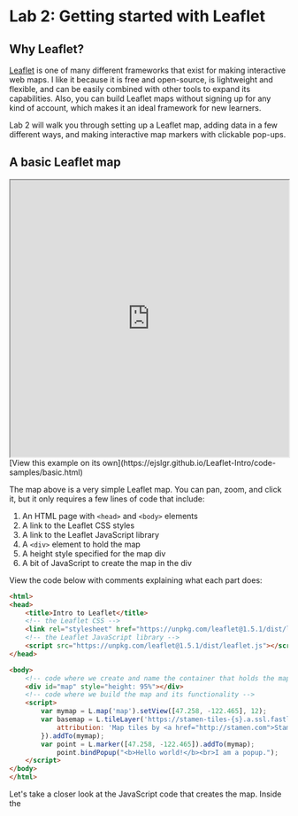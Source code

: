 # Lab 2: Getting started with Leaflet

## Why Leaflet?

[Leaflet](https://leafletjs.com/) is one of many different frameworks that exist for making interactive web maps. I like it because it is free and open-source, is lightweight and flexible, and can be easily combined with other tools to expand its capabilities. Also, you can build Leaflet maps without signing up for any kind of account, which makes it an ideal framework for new learners.

Lab 2 will walk you through setting up a Leaflet map, adding data in a few different ways, and making interactive map markers with clickable pop-ups. 

## A basic Leaflet map

<iframe src="https://ejslgr.github.io/Leaflet-Intro/code-samples/basic.html" style="width:100%; height:500px;"></iframe> [View this example on its own](https://ejslgr.github.io/Leaflet-Intro/code-samples/basic.html)

The map above is a very simple Leaflet map. You can pan, zoom, and click it, but it only requires a few lines of code that include:

1. An HTML page with `<head>` and `<body>` elements
2. A link to the Leaflet CSS styles
3. A link to the Leaflet JavaScript library
4. A `<div>` element to hold the map
5. A height style specified for the map div
6. A bit of JavaScript to create the map in the div

View the code below with comments explaining what each part does:

```html
<html>
<head>
	<title>Intro to Leaflet</title>
 	<!-- the Leaflet CSS -->
	<link rel="stylesheet" href="https://unpkg.com/leaflet@1.5.1/dist/leaflet.css"/>
	<!-- the Leaflet JavaScript library -->
	<script src="https://unpkg.com/leaflet@1.5.1/dist/leaflet.js"></script>
</head>

<body>
  	<!-- code where we create and name the container that holds the map -->
	<div id="map" style="height: 95%"></div>
  	<!-- code where we build the map and its functionality -->
	<script>
		var mymap = L.map('map').setView([47.258, -122.465], 12);
		var basemap = L.tileLayer('https://stamen-tiles-{s}.a.ssl.fastly.net/terrain/{z}/{x}/{y}{r}.png', {
			attribution: 'Map tiles by <a href="http://stamen.com">Stamen Design</a>, <a href="http://creativecommons.org/licenses/by/3.0">CC BY 3.0</a> &mdash; Map data &copy; <a href="https://www.openstreetmap.org/copyright">OpenStreetMap</a> contributors',
		}).addTo(mymap);
		var point = L.marker([47.258, -122.465]).addTo(mymap);
			point.bindPopup("<b>Hello world!</b><br>I am a popup.");
  	</script>
</body>
</html>
```

Let's take a closer look at the JavaScript code that creates the map. Inside the <script> tags, we have code that:

1. Creates the map variable (named "`mymap`")
2. Uses `L.map()` to initialize the map object, passing it the ID of the div where we want the map to go
3. Uses the `setView()` method to center the map on Tacoma (latitude 47.258 and longitude -122.465) and set the zoom level to 12
4. Uses `L.tileLayer()` to create the base layer of map tiles, specifying a URL template for the tile images. In this case, we're using tiles map designed by a company called Stamen, but we could use tiles from [many different sources](http://leaflet-extras.github.io/leaflet-providers/preview/), including Open Street Map, ESRI, or Carto. {z}/{x}/{y} is a template that Leaflet uses to find tiles at the correct zoom, x, and y coordinates. The code inside the `attribution` option sets the attribution text that appears in the bottom right corner of the map.
5. Uses the `addTo()` method to add the base tile layer to the map
6. Uses `L.marker()`to create a point marker at lat/long 42.258, -122.465 and `addTo()` to add the point marker to the map
7. Uses `.bindPopup` to create a popup that appears when the point marker is clicked. We use HTML `("<b>Hello world!</b><br>I am a popup.")` to provide the content of the popup.

## Try it yourself

To complete the rest of Lab 2, copy the code from this [starter file](https://github.com/ejslgr/Leaflet-Intro/blob/master/code-samples/earthquakes-starter.html), paste it into a new HTML document in Atom, and follow along to make the changes yourself. Keep your files organized: create a new folder for your Lab 2 files and save this file with the name `index.html`.

You'll note that the starter file is very similar to the basic Leaflet map we looked at above, except that we've removed the marker and changed the center and zoom level. Next, we'll add some data.

## Working with GeoJSON data

Adding data with the `L.marker()` method is simple, but it can be somewhat inconvenient. If we were mapping hundreds of points, we would have to manually type in the lat/long pairs for every point into our code. No thank you! Can't we just add a Shapefile?

Shapefiles, as you no doubt know, are the default vector data format when working with ArcGIS. With web mapping, however, the standard data format is GeoJSON. Like other formats for geospatial data, GeoJSON stores information about geographic features and their non-spatial attributes (e.g. a line indicating a street and the name of the street). It is based on JavaScript Object Notation, which means it will be more familiar to web developers than GIS professionals, but it's fairly easy to work with and understand.

Instead of storing data in tables, GeoJSON stores data in "key: value pairs." These are both machine readable and human readable. Here's an example:

```javascript
{ "type": "FeatureCollection",
  "features": [
    { "type": "Feature",
      "geometry": {"type": "Point", "coordinates": [102.0, 0.5]},
      "properties": {"name": "Example Point"}
      },
      
    { "type": "Feature",
      "geometry": {
        "type": "LineString",
        "coordinates": [
          [102.0, 0.0], [103.0, 1.0], [104.0, 0.0], [105.0, 1.0]
          ]},
      "properties": {
        "name": "example line",
        "number of vertices": 4
        }
      },
      
    { "type": "Feature",
       "geometry": {
         "type": "Polygon",
         "coordinates": [
           [ [100.0, 0.0], [101.0, 0.0], [101.0, 1.0],
             [100.0, 1.0], [100.0, 0.0] ]
           ]},
       "properties": {
         "name": "example polygon",
         "number of vertices": 5}
         }
    ]
  }
```

In this file, we have a collection of features. Each feature has a geometry and properties. The geometry describes the geographic feature. For instance, the first feature is a point located at lat: 0.5 and lon: 102.0. The properties are the non-spatial attributes. In this case, each feature has a name, and the line and polygon features also have a property that lists of the number of vertices in the shape.

If you want to know more about GeoJSON, a good place to start is its [Wikipedia page](https://en.wikipedia.org/wiki/GeoJSON). Note that many open data portals make data available to download in the GeoJSON format, but it's also possible to convert data in other formats (like Shapefiles, CSVs, KMLs, etc.) into GeoJSON with various tools. We'll cover data conversions in a future lab. 

## Adding GeoJSON data to our Leaflet map

To our map, we're going to add two different data layers using two different methods: 

1. a live GeoJSON feed of all the earthquakes (as point data) that occurred in the past day. USGS maintains numerous earthquake feeds, and you can see a summary of the information it makes available about these quakes here: https://earthquake.usgs.gov/earthquakes/feed/v1.0/geojson.php. 
2. a static GeoJSON of global active faults (as line data). This data set is maintained by the Global Earthquake Model Foundation, and you can find it here: https://github.com/cossatot/gem-global-active-faults

### Adding live data with jQuery

First, let's add the earthquake data. The earthquake data is a live feed, updated every minute, and thus we cannot download the data or we would lose its real-time usefulness. Instead, we will include it in our map by pointing to the URL of the feed. To add data in this way, we'll use something called jQuery to load the data from the feed into the map. 

USGS publishes numerous earthquake feeds. The feed we will choose for this visualization is all earthquakes of every magnitude that occurred in the last 24 hours: https://earthquake.usgs.gov/earthquakes/feed/v1.0/summary/all_day.geojson. If you click on this link, you'll recognize that what you're looking at is a GeoJSON file: a collection of features that have a specified geometry and numerous properties or non-spatial attributes.

In Atom, follow the steps below to add the lines of code as indicated, then view your changes in a web browser:

1. In the `head` of the HTML file, after the line of code where you add the leaflet.js script, insert the following:

```html
<script src="https://cdnjs.cloudflare.com/ajax/libs/jquery/3.5.1/jquery.min.js"></script>
```

This is a link to the jQuery library. jQuery is a common JavaScript library that makes it easy to make changes to a web page. In this case, we'll use it to load our GeoJSON file.

2. In the `body` of the HTML file, after the code where you initialize the map but before the `</script>` tag closes, add the following:

```javascript
// load earthquake GeoJSON from an external file and add it to the map as a layer
$.getJSON("https://earthquake.usgs.gov/earthquakes/feed/v1.0/summary/all_day.geojson",function(data){
    L.geoJson(data).addTo(mymap);
});
```

`$.getJSON` loads the file located at the URL that is specified. Then, `L.geoJson()` creates a vector layer from the GeoJSON and adds it to the map with `.addTo()`.

3. Save your work and open it in your web browser and it should look like this:

<iframe src="https://ejslgr.github.io/Leaflet-Intro/code-samples/earthquakes-ex1.html" style="width:100%; height:500px;"></iframe> [View this example on its own](https://ejslgr.github.io/Leaflet-Intro/code-samples/earthquakes-ex1.html)

### Adding static data

To add static data to our map, we could use the exact same process as we used with the live data: that is, we could use jQuery to load the data from a URL or a relative path name. However, when we're using static data, we can download the data and edit it, which gives us the ability--if we prefer--to use another method that does not use jQuery. I am teaching you both methods here so that when you make maps on your own later in the quarter, you can chose which method you prefer. But remember, you only get to choose when you're using static data that you can download and edit directly. Otherwise: use jQuery. Use these steps: 

1. Download the GeoJSON of the fault lines: 

   * From the Canvas assignment page, download the faultLines.geojson file and save it in your Lab 2 directory. I suggest saving it in a folder called 'data' that you put in the same folder that holds your Lab 2 index.html file. 
   * Note: I downloaded this file from [this location](https://github.com/cossatot/gem-global-active-faults), but I edited it to simplify the shape geometry and shrink it in size so that it is easier to work with. All credit for this data goes to the GEM Foundation, who makes the data available under a CC-SA 4.0 license.

2. Edit the file to change it from a GeoJSON file to a JavaScript file:

   * Add the following to the very beginning of the file: 

     ``` var faults = ```

     This creates a variable named 'faults' and sets the value of that variable equal to the GeoJSON data you just downloaded. 

   * File > Save As... and save as faults.js, making sure to put it in a location you can find again (such as the same 'data' folder where you saved your original GeoJSON file). It's very important to get that file type right--make sure it is a .js file, not a .geojson file. 

3. In the `<body>` of your `index.html` file, under the line of code where you create your map div (read the HTML comments if you need help finding this), add the following:

   ```html
   <!-- link that loads the fault line data from an external file -->
   <script type="text/javascript" src="data/faults.js"></script>
   ```

   *Note that if your `faults.js` file is not enclosed in a folder named `data`, you will have to edit that `src` file path. 

   This will load the data from the GeoJSON, much like `$.getJSON("https://earthquake.usgs.gov/earthquakes/feed/v1.0/summary/all_day.geojson"` did in the method above, but without us having to use jQuery. Next, we take that data and create a layer from it. 

4. In the JavaScript area of your code, after the section of code where you add the earthquake data as a layer, add the following: 

   ```javascript
   // add the fault line data to the map as a layer
   L.geoJson(faults).addTo(mymap);
   ```

   Here, `faults` is the name of the variable we created in the `faults.js` file to hold all of the fault line GeoJSON data. We use the `L.geoJson()` method to create a layer from that data, then use the `.addTo()` method to add the layer to the map. 

5. Save your work, and refresh it in your web browser. It should look like this: 

   <iframe src="https://ejslgr.github.io/Leaflet-Intro/code-samples/earthquakes-ex6.html" style="width:100%; height:500px;"></iframe> [View this example on its own](https://ejslgr.github.io/Leaflet-Intro/code-samples/earthquakes-ex6.html)

## Adding interactivity: clickable earthquake markers

If we hover over the markers, we should see the cursor change from the panning hand to the pointing finger, suggesting that we can click on the markers. However, clicking doesn't seem to do anything. Let's change that and make it so that when we click the markers, we get a pop-up window that tells us the location and magnitude of the earthquake and get a link we can click for more information. Thankfully each of these things (location, magnitude, and further info link) are available as properties in the earthquake GeoJSON.

Change the code that creates the GeoJSON layer as follows, adding the `pointToLayer` option to the `L.geoJson()` method before we add the layer to the map:

```javascript
$.getJSON("https://earthquake.usgs.gov/earthquakes/feed/v1.0/summary/all_day.geojson",function(data){
    L.geoJson(data, {
        pointToLayer: function(feature, latlng){
            var marker = L.marker(latlng);
            marker.bindPopup("hello!");
            return marker;
        }
    }).addTo(mymap);
});
```

`pointToLayer` is an option built into the `L.geoJson()` method that Leaflet uses to determine how to convert a point feature into a map layer. `pointToLayer` always accepts two arguments, the GeoJSON `feature` and `latlng`, which indicates the location of the feature. We then return the features as some kind of Leaflet layer, in this case, a marker layer, specified by `L.marker()`. Each marker appears at the given feature's specified lat,lng location.

Now, when we click on each earthquake marker, we should get a pop-up that reads "hello!" Save and try it out to make sure your code works as expected. 

Next, let's make the pop-up text a little more helpful. Change the `marker.bindPopup` line of code as follows:

```javascript
marker.bindPopup("Location: " + feature.properties.place + "<br>Magnitude: " + feature.properties.mag + "<br><a href =" + feature.properties.url + "target = '_blank'>More info</a>");
```

This code uses HTML to set the content of the marker pop-up. It selects information from GeoJSON using the `feature.properties. ` notation to display the 'place,' 'mag,' and 'url' properties for the selected feature. We can reference what these properties are in the [GeoJSON metadata](https://earthquake.usgs.gov/earthquakes/feed/v1.0/geojson.php). Save and test again. 

## Removing indications of interactivity where it's not there

Hover over one of the fault lines and notice that the panning hand icon switches to a pointer icon. This suggests that the fault lines are also clickable; however, when we click on them, nothing happens. This is expected, since we only made the markers interactive in the prior step. 

To avoid confusing your map user, it's important to remove any indications of interactivity where the map does not actually enable interaction. This is actually quite easy. When we create a layer in Leaflet using the L.geoJson method, we can specify *options* for that layer. These options might be things like styling to change the color of the layer, or the function we used to add pop-ups to the earthquake points. Another option turns of interactivity for the layer so that that pointer finger doesn't appear when the user hovers over a feature in the layer. 

To achieve this, change the section of the code that adds the fault line data to the map as a layer so that reads as follows: 

```javascript
		L.geoJson(faults, {
			interactive: false
		}).addTo(mymap);
```

Options go inside the curly brackets { } that we added here. 'Interactive' is the specific option we have set in this case, and it can take boolean values, meaning that it can be set to either 'true' or 'false.' The default value for the interactive option is true, so we've manually set it to false in order to disable the hover-over pointer. You can read more about this in the [Leaflet documentation](https://leafletjs.com/reference.html#interactive-layer), and in future labs, you'll get more practice reading and using documentation. 

## Adding a title and explanatory text

Finally, let's practice good cartography and add some vital map elements. We'll add the title and explanatory text outside of the map and in the web page itself. At the very top of the `<body>` of your html document, above the code where you create the div that holds the map, add the following line of code:

```html
<h1>Earthquakes that have occurred in the past 24 hours</h1>
```

When you save and preview the changes, you might now have to scroll down a bit to see both the header and the full map. Let's shrink the size of the map div so that this isn't the case. Change the `"height"` attribute of the map div to 80vh instead of 9vh (recall that vh stands for "view height" and is basically another way to write %):

```html
	<div id="map" style="height: 80vh"></div>
```

Sans-serif fonts are generally easier to read on digital screens than serified fonts, but our text defaults to the serified font Times New Roman. Let's change that with some CSS styling. In the `<head>` of the HTML document, beneath the lines of code where we add the Leaflet and JQuery links, add the following:

```html
	<!--CSS styles-->
	<style>
        body {
            font-family: sans-serif;
        }
	</style>
```

Next, let's add some explanatory text. In the `<body>` of the HTML document, below the code that creates the map div but above the opening `<script>` tag, add the following:

```html
<p>This map depicts all earthquakes that have occurred in the past 24 hours. Data comes from the <a href="https://earthquake.usgs.gov/earthquakes/feed/v1.0/geojson.php">USGS Live Earthquake Feed</a> and is updated every minute. Additionally, the map shows active faults using data from the <a href = "https://github.com/cossatot/gem-global-active-faults">GEM Foundation's Global Active Faults Database</a>. Click on an earthquake to find out more information about the event.</p>
<p>The Pacific Northwest lies along the Cascadia fault. Tectonic activity along this fault could cause a catastrophic earthquake that would produce major damage throughout our region. Learn about how researchers at the University of Washington are modelling earthquake risk and preparing for disaster response at the <a href="https://hazards.uw.edu/geology/m9/">M9 Project</a>.</p>
```

The `<p>` tag is an HTML element that we use to enclose paragraphs. The `<a>` tag (a for 'anchor') allows us to link to other URLs, which we use here to link to our data source and an external website where users can learn more about earthquake preparedness research in the PNW.

Having text span the entire width of the browser window makes for very short, wide paragraphs. Let's limit the width and center the main content on our page with a little extra CSS styling. Back in the `<head>` inside the `<style>` tags, update the CSS as follows:

```css
body {
	font-family: sans-serif;
	max-width: 900px;
	margin: auto;
}
```

Now, our map and the explanatory text will not exceed a width of 900px, no matter how wide the browser screen is. `margin: auto;` also centers the content by automatically adding margins of equal width on either side of the main body content. We could do a whole lot more with CSS to make our page appear more polished and professional, but this is enough for now. Feel free to take this further with more CSS styling if you wish!

Ordinarily, we might want to add a legend to a thematic map of this sort. However, adding a legend with HTML and JavaScript code is a somewhat complicated task, so we'll save that for next week. Plus, the clickable pop-ups fulfill some of the explanatory function that a legend might otherwise provide, and the map's interactivity lets us to get away with breaking some of the rules of more conventional cartography. This isn't always the case with interactive maps, but this one is simple enough that it works here. 

## Self-check comprehension questions

You do not need to answer these questions in your lab submission, but I've included them here so that you can test your comprehension of the concepts and skills presented here. I try to include these with most labs and expect you to complete them. If you can't figure out the answers or have any questions about them, please ask in class, as these are fundamental things you need to understand in order to become a good web mapper. 

1. Look at [the raw GeoJSON](https://raw.githubusercontent.com/cossatot/gem-global-active-faults/master/geojson/gem_active_faults.geojson) for the fault lines data. What attribute properties are included for each feature? If you were to include a pop-up for the fault lines layer, which of these properties would make the most sense to use as a label for each feature? 

   * hint: try installing and using the [JSON viewer extension](https://chrome.google.com/webstore/detail/json-viewer/gbmdgpbipfallnflgajpaliibnhdgobh?hl=en-US) in the Chrome browser if you are having a hard time reading the file in your web browser: 

2. Examine [the documentation for the pop-up object](https://leafletjs.com/reference.html#popup) in Leaflet, specifically at the 'Options' list (it's OK if this looks intimidating or hard to read right now! You'll get more comfortable with it as we go along). What would happen in terms of map interactivity if you set the 'keepInView' option to 'true' instead of its default value of 'false'? 

3. In this lab, we added CSS styling with which of the following methods? 

   a) in-line styles

   b) an embedded style sheet

   c) an external style sheet

## Submission

Upload your files to a GitHub repository as we went over in class, and enable Pages for the repository. Submit just the URL for your GitHub Pages site in the assignment dropbox on Canvas. The URL for this will look something like: username.github.io/repository_name.